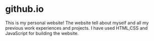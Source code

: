# github.io
This is my personal website!
The website tell about myself and all my previous work experiences and projects.
I have used HTML,CSS and JavaScript for building the website.